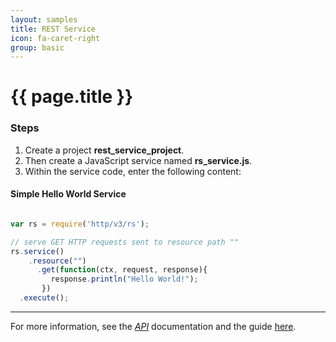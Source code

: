 ```yaml
---
layout: samples
title: REST Service
icon: fa-caret-right
group: basic
---
```


{{ page.title }}
===

### Steps


1. Create a project **rest_service_project**.
2. Then create a JavaScript service named **rs_service.js**.
3. Within the service code, enter the following content:

#### Simple Hello World Service

```javascript

var rs = require('http/v3/rs');

// serve GET HTTP requests sent to resource path ""
rs.service()
    .resource("")
      .get(function(ctx, request, response){
         response.println("Hello World!");
       })
  .execute();

```

---

For more information, see the *[API](../api/)* documentation and the guide [here](../help/concepts_rest.html).
